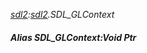 _[sdl2](../../modules/sdl2/sdl2-module.md):[sdl2](../../modules/sdl2/sdl2-module.md).SDL\_GLContext_
##### Alias SDL\_GLContext:Void Ptr
